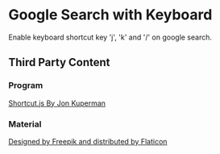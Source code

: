 # Google Search with Keyboard

Enable keyboard shortcut key 'j', 'k' and '/' on google search.

## Third Party Content

### Program

[Shortcut.js By Jon Kuperman](https://github.com/jkup/shortcut)

### Material

[Designed by Freepik and distributed by Flaticon](https://www.flaticon.com/packs/google-2)